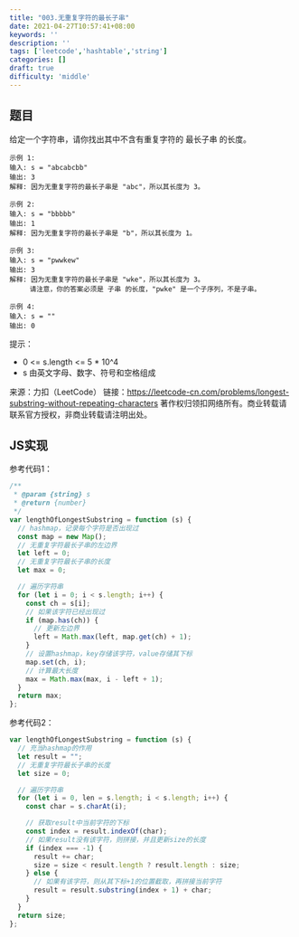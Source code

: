 ```yaml
---
title: "003.无重复字符的最长子串"
date: 2021-04-27T10:57:41+08:00
keywords: ''
description: ''
tags: ['leetcode','hashtable','string']
categories: []
draft: true
difficulty: 'middle'
---
```


## 题目

给定一个字符串，请你找出其中不含有重复字符的 最长子串 的长度。

```
示例 1:
输入: s = "abcabcbb"
输出: 3 
解释: 因为无重复字符的最长子串是 "abc"，所以其长度为 3。

示例 2:
输入: s = "bbbbb"
输出: 1
解释: 因为无重复字符的最长子串是 "b"，所以其长度为 1。

示例 3:
输入: s = "pwwkew"
输出: 3
解释: 因为无重复字符的最长子串是 "wke"，所以其长度为 3。
     请注意，你的答案必须是 子串 的长度，"pwke" 是一个子序列，不是子串。

示例 4:
输入: s = ""
输出: 0
```

提示：

- 0 <= s.length <= 5 * 10^4
- s 由英文字母、数字、符号和空格组成

来源：力扣（LeetCode）
链接：https://leetcode-cn.com/problems/longest-substring-without-repeating-characters
著作权归领扣网络所有。商业转载请联系官方授权，非商业转载请注明出处。


## JS实现

参考代码1：

```javascript
/**
 * @param {string} s
 * @return {number}
 */
var lengthOfLongestSubstring = function (s) {
  // hashmap，记录每个字符是否出现过
  const map = new Map();
  // 无重复字符最长子串的左边界
  let left = 0;
  // 无重复字符最长子串的长度
  let max = 0;

  // 遍历字符串
  for (let i = 0; i < s.length; i++) {
    const ch = s[i];
    // 如果该字符已经出现过
    if (map.has(ch)) {
      // 更新左边界
      left = Math.max(left, map.get(ch) + 1);
    }
    // 设置hashmap，key存储该字符，value存储其下标
    map.set(ch, i);
    // 计算最大长度
    max = Math.max(max, i - left + 1);
  }
  return max;
};
```

参考代码2：

```javascript
var lengthOfLongestSubstring = function (s) {
  // 充当hashmap的作用
  let result = "";
  // 无重复字符最长子串的长度
  let size = 0;

  // 遍历字符串
  for (let i = 0, len = s.length; i < s.length; i++) {
    const char = s.charAt(i);

    // 获取result中当前字符的下标
    const index = result.indexOf(char);
    // 如果result没有该字符，则拼接，并且更新size的长度
    if (index === -1) {
      result += char;
      size = size < result.length ? result.length : size;
    } else {
      // 如果有该字符，则从其下标+1的位置截取，再拼接当前字符
      result = result.substring(index + 1) + char;
    }
  }
  return size;
};
```
